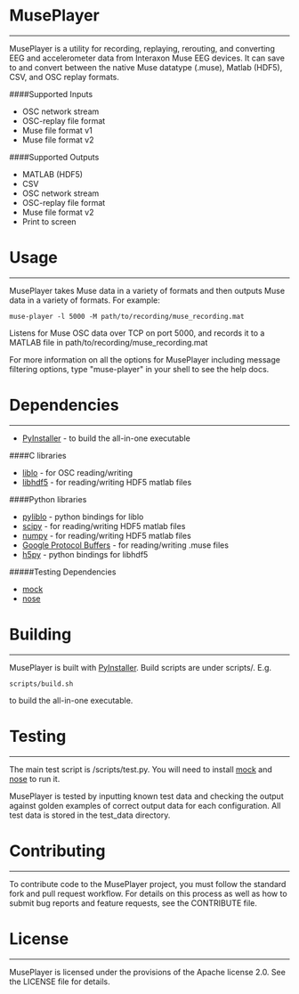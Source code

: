 MusePlayer
===========
-----------

MusePlayer is a utility for recording, replaying, rerouting, and converting EEG 
and accelerometer data from Interaxon Muse EEG devices. It can save to and 
convert between the native Muse datatype (.muse), Matlab (HDF5), CSV, and OSC 
replay formats. 

####Supported Inputs

- OSC network stream
- OSC-replay file format
- Muse file format v1
- Muse file format v2


####Supported Outputs

- MATLAB (HDF5)
- CSV
- OSC network stream
- OSC-replay file format
- Muse file format v2
- Print to screen

Usage
=====
-----

MusePlayer takes Muse data in a variety of formats and then outputs Muse data in a variety of formats. For example:

    muse-player -l 5000 -M path/to/recording/muse_recording.mat

Listens for Muse OSC data over TCP on port 5000, and records it to a MATLAB file in path/to/recording/muse_recording.mat

For more information on all the options for MusePlayer including message filtering options, type "muse-player" in your shell to see the help docs.



Dependencies  
============
------------

- [PyInstaller](https://github.com/pyinstaller/pyinstaller/wiki) - to build the all-in-one executable

####C libraries

- [liblo](http://liblo.sourceforge.net/)       - for OSC reading/writing
- [libhdf5](http://www.hdfgroup.org/HDF5/release/obtain5.html)     - for reading/writing HDF5 matlab files

####Python libraries

- [pyliblo](http://das.nasophon.de/pyliblo/)     - python bindings for liblo
- [scipy](http://www.scipy.org/)       - for reading/writing HDF5 matlab files 
- [numpy](http://www.numpy.org/)      - for reading/writing HDF5 matlab files
- [Google Protocol Buffers](https://developers.google.com/protocol-buffers/)    - for reading/writing .muse files
- [h5py](http://www.h5py.org/)    - python bindings for libhdf5

#####Testing Dependencies

- [mock](https://pypi.python.org/pypi/mock)
- [nose](https://nose.readthedocs.org/en/latest/)     

Building
========
--------

MusePlayer is built with [PyInstaller](https://github.com/pyinstaller/pyinstaller/wiki). Build scripts are under scripts/. E.g.

    scripts/build.sh

to build the all-in-one executable. 


Testing
=======
-------

The main test script is /scripts/test.py. You will need to install [mock](https://pypi.python.org/pypi/mock) and [nose](https://nose.readthedocs.org/en/latest/) to run it.

MusePlayer is tested by inputting known test data and checking the output against golden examples of correct output data for each configuration. All test data
is stored in the test_data directory.


Contributing
============
------------

To contribute code to the MusePlayer project, you must follow the standard fork and pull request workflow. For details on this 
process as well as how to submit bug reports and feature requests, see the CONTRIBUTE file.


License
======
------

MusePlayer is licensed under the provisions of the Apache license 2.0. See the LICENSE file for details.
